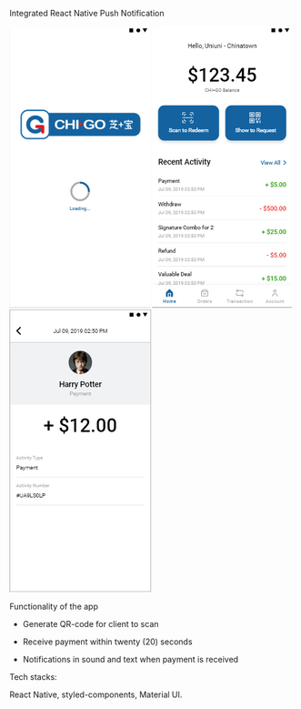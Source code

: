 Integrated React Native Push Notification

![alt text](https://github.com/Rolemodel01291/chiplusgo-business-app/blob/master/assets/business01.png?raw=true)
![alt text](https://github.com/Rolemodel01291/chiplusgo-business-app/blob/master/assets/business02.png?raw=true)
![alt text](https://github.com/Rolemodel01291/chiplusgo-business-app/blob/master/assets/business03.png?raw=true)

Functionality of the app

- Generate QR-code for client to scan

- Receive payment within twenty (20) seconds

- Notifications in sound and text when payment is received

Tech stacks:

React Native, styled-components, Material UI.



